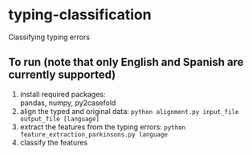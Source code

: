 # typing-classification
Classifying typing errors
## To run (note that only English and Spanish are currently supported)
1. install required packages:  
	pandas, numpy, py2casefold
1. align the typed and original data:
       `python alignment.py input_file output_file [language]`
2. extract the features from the typing errors:
       `python feature_extraction_parkinsons.py language`
3. classify the features
